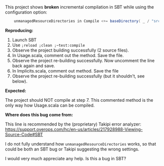 
This project shows **broken** incremental compilation in SBT while using the configuration option:

```scala
    unmanagedResourceDirectories in Compile <+= baseDirectory( _ / "src/main/scala" )
```

**Reproducing:**

1. Launch SBT
2. Use `;reload ;clean ;~test:compile`
3. Observe the project building successfully (2 source files).
4. In Usage.scala, comment out the method. Save the file.
5. Observe the project re-building successfully. Now uncomment the line back again and save.
6. In Implicits.scala, comment out method. Save the file
7. Observe the project re-building successfully (but it shouldn't, see below).

**Expected:**

The project should NOT compile at step 7. This commented method is the only way how Usage.scala can be compiled.

**Where does this bug come from:**

This line is recommended by the (proprietary) Takipi error analyzer: https://support.overops.com/hc/en-us/articles/217928988-Viewing-Source-Code#SBT

I do not fully understand how `unmanagedResourceDirectories` works, so that could be both an SBT bug or Takipi suggesting the wrong settings.

I would very much appreciate any help. Is this a bug in SBT?
